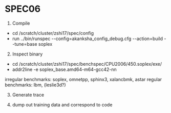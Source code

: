 # SPEC06

1. Compile
- cd /scratch/cluster/zshi17/spec/config
- run ../bin/runspec --config=akanksha_config_debug.cfg --action=build --tune=base soplex

2. Inspect binary
- cd /scratch/cluster/zshi17/spec/benchspec/CPU2006/450.soplex/exe/
- addr2line -e soplex_base.amd64-m64-gcc42-nn

irregular benchmarks: soplex, omnetpp, sphinx3, xalancbmk, astar
regular benchmarks: lbm, (leslie3d?)

3. Generate trace

4. dump out training data and correspond to code
